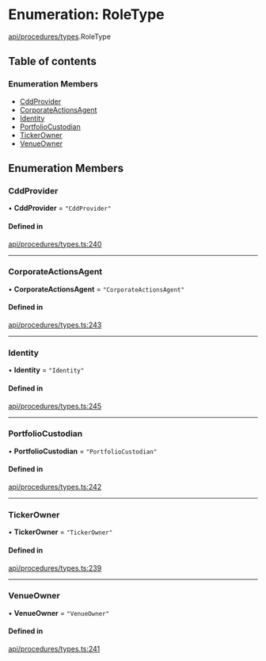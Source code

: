 # Enumeration: RoleType

[api/procedures/types](../wiki/api.procedures.types).RoleType

## Table of contents

### Enumeration Members

- [CddProvider](../wiki/api.procedures.types.RoleType#cddprovider)
- [CorporateActionsAgent](../wiki/api.procedures.types.RoleType#corporateactionsagent)
- [Identity](../wiki/api.procedures.types.RoleType#identity)
- [PortfolioCustodian](../wiki/api.procedures.types.RoleType#portfoliocustodian)
- [TickerOwner](../wiki/api.procedures.types.RoleType#tickerowner)
- [VenueOwner](../wiki/api.procedures.types.RoleType#venueowner)

## Enumeration Members

### CddProvider

• **CddProvider** = ``"CddProvider"``

#### Defined in

[api/procedures/types.ts:240](https://github.com/PolymeshAssociation/polymesh-sdk/blob/9a8715021/src/api/procedures/types.ts#L240)

___

### CorporateActionsAgent

• **CorporateActionsAgent** = ``"CorporateActionsAgent"``

#### Defined in

[api/procedures/types.ts:243](https://github.com/PolymeshAssociation/polymesh-sdk/blob/9a8715021/src/api/procedures/types.ts#L243)

___

### Identity

• **Identity** = ``"Identity"``

#### Defined in

[api/procedures/types.ts:245](https://github.com/PolymeshAssociation/polymesh-sdk/blob/9a8715021/src/api/procedures/types.ts#L245)

___

### PortfolioCustodian

• **PortfolioCustodian** = ``"PortfolioCustodian"``

#### Defined in

[api/procedures/types.ts:242](https://github.com/PolymeshAssociation/polymesh-sdk/blob/9a8715021/src/api/procedures/types.ts#L242)

___

### TickerOwner

• **TickerOwner** = ``"TickerOwner"``

#### Defined in

[api/procedures/types.ts:239](https://github.com/PolymeshAssociation/polymesh-sdk/blob/9a8715021/src/api/procedures/types.ts#L239)

___

### VenueOwner

• **VenueOwner** = ``"VenueOwner"``

#### Defined in

[api/procedures/types.ts:241](https://github.com/PolymeshAssociation/polymesh-sdk/blob/9a8715021/src/api/procedures/types.ts#L241)
